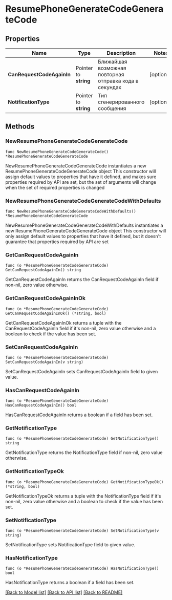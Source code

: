 # ResumePhoneGenerateCodeGenerateCode

## Properties

Name | Type | Description | Notes
------------ | ------------- | ------------- | -------------
**CanRequestCodeAgainIn** | Pointer to **string** | Ближайшая возможная повторная отправка кода в секундах | [optional] 
**NotificationType** | Pointer to **string** | Тип сгенерированного сообщения | [optional] 

## Methods

### NewResumePhoneGenerateCodeGenerateCode

`func NewResumePhoneGenerateCodeGenerateCode() *ResumePhoneGenerateCodeGenerateCode`

NewResumePhoneGenerateCodeGenerateCode instantiates a new ResumePhoneGenerateCodeGenerateCode object
This constructor will assign default values to properties that have it defined,
and makes sure properties required by API are set, but the set of arguments
will change when the set of required properties is changed

### NewResumePhoneGenerateCodeGenerateCodeWithDefaults

`func NewResumePhoneGenerateCodeGenerateCodeWithDefaults() *ResumePhoneGenerateCodeGenerateCode`

NewResumePhoneGenerateCodeGenerateCodeWithDefaults instantiates a new ResumePhoneGenerateCodeGenerateCode object
This constructor will only assign default values to properties that have it defined,
but it doesn't guarantee that properties required by API are set

### GetCanRequestCodeAgainIn

`func (o *ResumePhoneGenerateCodeGenerateCode) GetCanRequestCodeAgainIn() string`

GetCanRequestCodeAgainIn returns the CanRequestCodeAgainIn field if non-nil, zero value otherwise.

### GetCanRequestCodeAgainInOk

`func (o *ResumePhoneGenerateCodeGenerateCode) GetCanRequestCodeAgainInOk() (*string, bool)`

GetCanRequestCodeAgainInOk returns a tuple with the CanRequestCodeAgainIn field if it's non-nil, zero value otherwise
and a boolean to check if the value has been set.

### SetCanRequestCodeAgainIn

`func (o *ResumePhoneGenerateCodeGenerateCode) SetCanRequestCodeAgainIn(v string)`

SetCanRequestCodeAgainIn sets CanRequestCodeAgainIn field to given value.

### HasCanRequestCodeAgainIn

`func (o *ResumePhoneGenerateCodeGenerateCode) HasCanRequestCodeAgainIn() bool`

HasCanRequestCodeAgainIn returns a boolean if a field has been set.

### GetNotificationType

`func (o *ResumePhoneGenerateCodeGenerateCode) GetNotificationType() string`

GetNotificationType returns the NotificationType field if non-nil, zero value otherwise.

### GetNotificationTypeOk

`func (o *ResumePhoneGenerateCodeGenerateCode) GetNotificationTypeOk() (*string, bool)`

GetNotificationTypeOk returns a tuple with the NotificationType field if it's non-nil, zero value otherwise
and a boolean to check if the value has been set.

### SetNotificationType

`func (o *ResumePhoneGenerateCodeGenerateCode) SetNotificationType(v string)`

SetNotificationType sets NotificationType field to given value.

### HasNotificationType

`func (o *ResumePhoneGenerateCodeGenerateCode) HasNotificationType() bool`

HasNotificationType returns a boolean if a field has been set.


[[Back to Model list]](../README.md#documentation-for-models) [[Back to API list]](../README.md#documentation-for-api-endpoints) [[Back to README]](../README.md)


